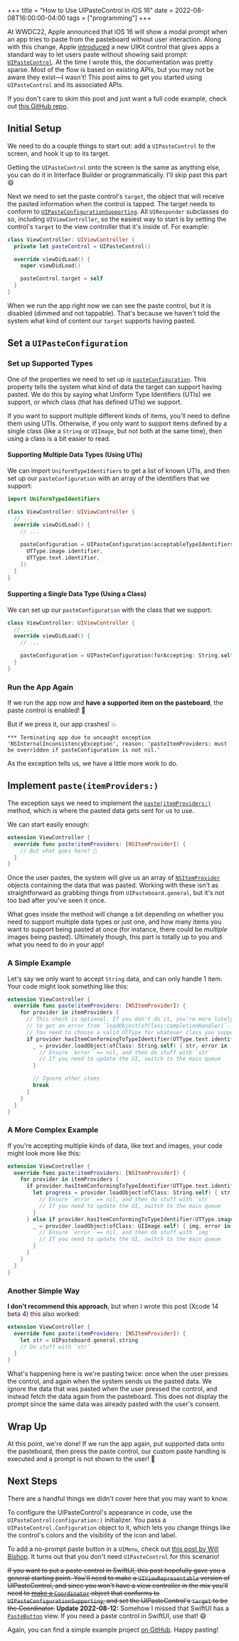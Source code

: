 +++
title = "How to Use UIPasteControl in iOS 16"
date = 2022-08-08T16:00:00-04:00
tags = ["programming"]
+++

At WWDC22, Apple announced that iOS 16 will show a modal prompt when an app tries to paste from the pasteboard without user interaction. Along with this change, Apple [introduced](https://developer.apple.com/videos/play/wwdc2022/10096/?time=564) a new UIKit control that gives apps a standard way to let users paste without showing said prompt: [`UIPasteControl`](https://developer.apple.com/documentation/uikit/uipastecontrol). At the time I wrote this, the documentation was pretty sparse. Most of the flow is based on existing APIs, but you may not be aware they exist—I wasn't! This post aims to get you started using `UIPasteControl` and its associated APIs.

If you don't care to skim this post and just want a full code example, check out [this GitHub repo](https://github.com/klanchman/UIPasteControlExample).

## Initial Setup

We need to do a couple things to start out: add a `UIPasteControl` to the screen, and hook it up to its target.

Getting the `UIPasteControl` onto the screen is the same as anything else, you can do it in Interface Builder or programmatically. I'll skip past this part 😄

Next we need to set the paste control's `target`, the object that will receive the pasted information when the control is tapped. The target needs to conform to [`UIPasteConfigurationSupporting`](https://developer.apple.com/documentation/uikit/uipasteconfigurationsupporting). All `UIResponder` subclasses do so, including `UIViewController`, so the easiest way to start is by setting the control's `target` to the view controller that it's inside of. For example:

```swift
class ViewController: UIViewController {
  private let pasteControl = UIPasteControl()

  override viewDidLoad() {
    super.viewDidLoad()

    pasteControl.target = self
  }
}
```

When we run the app right now we can see the paste control, but it is disabled (dimmed and not tappable). That's because we haven't told the system what kind of content our `target` supports having pasted.

## Set a `UIPasteConfiguration`

### Set up Supported Types

One of the properties we need to set up is [`pasteConfiguration`](https://developer.apple.com/documentation/uikit/uipasteconfigurationsupporting/2882040-pasteconfiguration). This property tells the system what kind of data the target can support having pasted. We do this by saying what Uniform Type Identifiers (UTIs) we support, or which class (that has defined UTIs) we support.

If you want to support multiple different kinds of items, you'll need to define them using UTIs. Otherwise, if you only want to support items defined by a single class (like a `String` or `UIImage`, but not both at the same time), then using a class is a bit easier to read.

#### Supporting Multiple Data Types (Using UTIs)

We can import `UniformTypeIdentifiers` to get a list of known UTIs, and then set up our `pasteConfiguration` with an array of the identifiers that we support:

```swift
import UniformTypeIdentifiers

class ViewController: UIViewController {
  // ...
  override viewDidLoad() {
    // ...

    pasteConfiguration = UIPasteConfiguration(acceptableTypeIdentifiers: [
      UTType.image.identifier,
      UTType.text.identifier,
    ])
  }
}
```

#### Supporting a Single Data Type (Using a Class)

We can set up our `pasteConfiguration` with the class that we support:

```swift
class ViewController: UIViewController {
  // ...
  override viewDidLoad() {
    // ...

    pasteConfiguration = UIPasteConfiguration(forAccepting: String.self)
  }
}
```

### Run the App Again

If we run the app now and **have a supported item on the pasteboard**, the paste control is enabled! 🎉

But if we press it, our app crashes! 💥
```
*** Terminating app due to uncaught exception 'NSInternalInconsistencyException', reason: 'pasteItemProviders: must be overridden if pasteConfiguration is not nil.'
```

As the exception tells us, we have a little more work to do.

## Implement `paste(itemProviders:)`

The exception says we need to implement the [`paste(itemProviders:)`](https://developer.apple.com/documentation/uikit/uipasteconfigurationsupporting/2887579-paste) method, which is where the pasted data gets sent for us to use.

We can start easily enough:

```swift
extension ViewController {
  override func paste(itemProviders: [NSItemProvider]) {
    // But what goes here? 🤔
  }
}
```

Once the user pastes, the system will give us an array of [`NSItemProvider`](https://developer.apple.com/documentation/foundation/nsitemprovider) objects containing the data that was pasted. Working with these isn't as straightforward as grabbing things from `UIPasteboard.general`, but it's not too bad after you've seen it once.

What goes inside the method will change a bit depending on whether you need to support multiple data types or just one, and how many items you want to support being pasted at once (for instance, there could be _multiple_ images being pasted). Ultimately though, this part is totally up to you and what you need to do in your app!

### A Simple Example

Let's say we only want to accept `String` data, and can only handle 1 item. Your code might look something like this:

```swift
extension ViewController {
  override func paste(itemProviders: [NSItemProvider]) {
    for provider in itemProviders {
      // This check is optional. If you don't do it, you're more likely
      // to get an error from `loadObject(ofClass:completionHandler)`.
      // You need to choose a valid UTType for whatever class you support.
      if provider.hasItemConformingToTypeIdentifier(UTType.text.identifier) {
        _ = provider.loadObject(ofClass: String.self) { str, error in
          // Ensure `error` == nil, and then do stuff with `str`
          // If you need to update the UI, switch to the main queue
        }

        // Ignore other items
        break
      }
    }
  }
}
```

### A More Complex Example

If you're accepting multiple kinds of data, like text and images, your code might look more like this:

```swift
extension ViewController {
  override func paste(itemProviders: [NSItemProvider]) {
    for provider in itemProviders {
      if provider.hasItemConformingToTypeIdentifier(UTType.text.identifier) {
        let progress = provider.loadObject(ofClass: String.self) { str, error in
          // Ensure `error` == nil, and then do stuff with `str`
          // If you need to update the UI, switch to the main queue
        }
      } else if provider.hasItemConformingToTypeIdentifier(UTType.image.identifier) {
        _ = provider.loadObject(ofClass: UIImage.self) { img, error in
          // Ensure `error` == nil, and then do stuff with `img`
          // If you need to update the UI, switch to the main queue
        }
      }
    }
  }
}
```

### Another Simple Way

**I don't recommend this approach**, but when I wrote this post (Xcode 14 beta 4) this also worked:

```swift
extension ViewController {
  override func paste(itemProviders: [NSItemProvider]) {
    let str = UIPasteboard.general.string
    // Do stuff with `str`
  }
}
```

What's happening here is we're pasting twice: once when the user presses the control, and again when the system sends us the pasted data. We ignore the data that was pasted when the user pressed the control, and instead fetch the data again from the pasteboard. This does not display the prompt since the same data was already pasted with the user's consent.

## Wrap Up

At this point, we're done! If we run the app again, put supported data onto the pasteboard, then press the paste control, our custom paste handling is executed and a prompt is not shown to the user! 🤘

## Next Steps

There are a handful things we didn't cover here that you may want to know.

To configure the UIPasteControl's appearance in code, use the `UIPasteControl(configuration:)` initializer. You pass a `UIPasteControl.Configuration` object to it, which lets you change things like the control's colors and the visibility of the icon and label.

To add a no-prompt paste button in a `UIMenu`, check out [this post by Will Bishop](https://blog.willbish.com/2022/08/02/using-uipastecontrol-in-a-uimenu-in-ios-16/). It turns out that you don't need `UIPasteControl` for this scenario!

~~If you want to put a paste control in SwiftUI, this post hopefully gave you a general starting point. You'll need to make a `UIViewRepresentable` version of UIPasteControl, and since you won't have a view controller in the mix you'll need to [make a `Coordinator`](https://developer.apple.com/documentation/swiftui/uiviewrepresentable/makecoordinator()-9e4i4) object that conforms to `UIPasteConfigurationSupporting`, and set the UIPasteControl's `target` to be the Coordinator.~~
**Update 2022-08-12:** Somehow I missed that SwiftUI has a [`PasteButton`](https://developer.apple.com/documentation/swiftui/pastebutton/) view. If you need a paste control in SwiftUI, use that! 😄

Again, you can find a simple example project [on GitHub](https://github.com/klanchman/UIPasteControlExample). Happy pasting!
